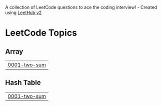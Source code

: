 A collection of LeetCode questions to ace the coding interview! - Created using [LeetHub v2](https://github.com/arunbhardwaj/LeetHub-2.0)
<!---LeetCode Topics Start-->
# LeetCode Topics
## Array
|  |
| ------- |
| [0001-two-sum](https://github.com/nncsvt/Leet-Code-Solution/tree/master/0001-two-sum) |
## Hash Table
|  |
| ------- |
| [0001-two-sum](https://github.com/nncsvt/Leet-Code-Solution/tree/master/0001-two-sum) |
<!---LeetCode Topics End-->